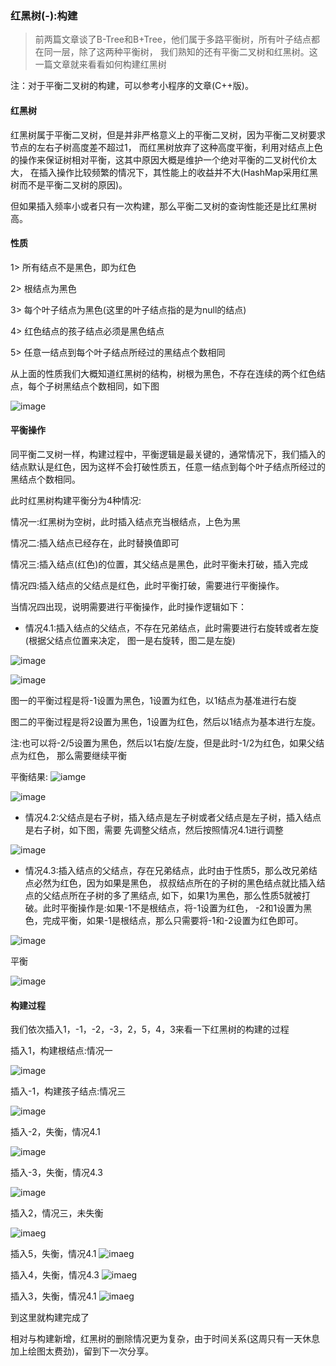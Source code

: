 ### 红黑树(-):构建

> 前两篇文章谈了B-Tree和B+Tree，他们属于多路平衡树，所有叶子结点都在同一层，除了这两种平衡树，
我们熟知的还有平衡二叉树和红黑树。这一篇文章就来看看如何构建红黑树

注：对于平衡二叉树的构建，可以参考小程序的文章(C++版)。

#### 红黑树

红黑树属于平衡二叉树，但是并非严格意义上的平衡二叉树，因为平衡二叉树要求节点的左右子树高度差不超过1，
而红黑树放弃了这种高度平衡，利用对结点上色的操作来保证树相对平衡，这其中原因大概是维护一个绝对平衡的二叉树代价太大，
在插入操作比较频繁的情况下，其性能上的收益并不大(HashMap采用红黑树而不是平衡二叉树的原因)。

但如果插入频率小或者只有一次构建，那么平衡二叉树的查询性能还是比红黑树高。

#### 性质

1> 所有结点不是黑色，即为红色

2> 根结点为黑色

3> 每个叶子结点为黑色(这里的叶子结点指的是为null的结点)

4> 红色结点的孩子结点必须是黑色结点

5> 任意一结点到每个叶子结点所经过的黑结点个数相同

从上面的性质我们大概知道红黑树的结构，树根为黑色，不存在连续的两个红色结点，每个子树黑结点个数相同，如下图

![image](https://p3.pstatp.com/large/pgc-image/4e1bcf0d3fde4a7ebfcb4bff912f2c1f)

#### 平衡操作

同平衡二叉树一样，构建过程中，平衡逻辑是最关键的，通常情况下，我们插入的结点默认是红色，因为这样不会打破性质五，任意一结点到每个叶子结点所经过的黑结点个数相同。

此时红黑树构建平衡分为4种情况:

情况一:红黑树为空树，此时插入结点充当根结点，上色为黑

情况二:插入结点已经存在，此时替换值即可

情况三:插入结点(红色)的位置，其父结点是黑色，此时平衡未打破，插入完成

情况四:插入结点的父结点是红色，此时平衡打破，需要进行平衡操作。

当情况四出现，说明需要进行平衡操作，此时操作逻辑如下：

* 情况4.1:插入结点的父结点，不存在兄弟结点，此时需要进行右旋转或者左旋(根据父结点位置来决定，
图一是右旋转，图二是左旋)

![image](https://p3.pstatp.com/large/pgc-image/5a0d88befd374680924398e7404bfa3f)

![image](https://p3.pstatp.com/large/pgc-image/f11416fa336b455a883c9cb912e5bc0f)

图一的平衡过程是将-1设置为黑色，1设置为红色，以1结点为基准进行右旋

图二的平衡过程是将2设置为黑色，1设置为红色，然后以1结点为基本进行左旋。

注:也可以将-2/5设置为黑色，然后以1右旋/左旋，但是此时-1/2为红色，如果父结点为红色，
那么需要继续平衡

平衡结果:
![iamge](https://p3.pstatp.com/origin/pgc-image/410c5cff7ec24faca673393f0bd7bf33)

![image](https://p3.pstatp.com/origin/pgc-image/b72dc7566de24f4686426337ae711035)

* 情况4.2:父结点是右子树，插入结点是左子树或者父结点是左子树，插入结点是右子树，如下图，需要
先调整父结点，然后按照情况4.1进行调整

![image](https://p3.pstatp.com/origin/pgc-image/fa18ef7e82df402fa030f7fead0f16a1)


* 情况4.3:插入结点的父结点，存在兄弟结点，此时由于性质5，那么改兄弟结点必然为红色，因为如果是黑色，
叔叔结点所在的子树的黑色结点就比插入结点的父结点所在子树的多了黑结点,
如下，如果1为黑色，那么性质5就被打破。此时平衡操作是:如果-1不是根结点，将-1设置为红色，
-2和1设置为黑色，完成平衡，如果-1是根结点，那么只需要将-1和-2设置为红色即可。

![image](https://p3.pstatp.com/origin/pgc-image/6da430c1c4fb468ca233e386852c911f)

平衡

![image](https://p3.pstatp.com/origin/pgc-image/816a4db44163415082e191db9ce0cf5f)

#### 构建过程

我们依次插入1，-1，-2，-3，2，5，4，3来看一下红黑树的构建的过程

插入1，构建根结点:情况一

![image](https://p3.pstatp.com/origin/pgc-image/ab005f8f349442b7afd89ce2d6e5c6a7)

插入-1，构建孩子结点:情况三

![image](https://p3.pstatp.com/origin/pgc-image/9e5738bfa2a64052aa2aeaac44dcb183)

插入-2，失衡，情况4.1

![image](https://p3.pstatp.com/origin/pgc-image/1e23116056ab4fb8a2c990edfcbdc74e)

插入-3，失衡，情况4.3

![image](https://p3.pstatp.com/origin/pgc-image/6d49a86bca6b4bb0a06a2c62b33e07c6)

插入2，情况三，未失衡

![imaeg](https://p3.pstatp.com/origin/pgc-image/b1aabb4bd09c432cb5d695eed185684c)

插入5，失衡，情况4.1
![imaeg](https://p3.pstatp.com/origin/pgc-image/b55ce155c2fa4926bc63635b968228ac)

插入4，失衡，情况4.3
![imaeg](https://p3.pstatp.com/origin/pgc-image/3c4ae43236434fb381f2de2fadf7715b)

插入3，失衡，情况4.1
![imaeg](https://p3.pstatp.com/origin/pgc-image/43b26969ba4549b9a212ed0836e2e01a)

到这里就构建完成了

相对与构建新增，红黑树的删除情况更为复杂，由于时间关系(这周只有一天休息加上绘图太费劲)，留到下一次分享。






